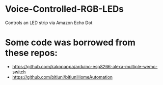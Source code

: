 # Voice-Controlled-RGB-LEDs
Controls an LED strip via Amazon Echo Dot

# Some code was borrowed from these repos:
* https://github.com/kakopappa/arduino-esp8266-alexa-multiple-wemo-switch
* https://github.com/bitluni/bitluniHomeAutomation
